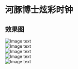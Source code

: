 # 河豚博士炫彩时钟
## 效果图
![Image text](https://github.com/softdream/DazzleColourClock/blob/ddf/image/2cf7f84acd16f6c9e615723005ab3ab.jpg) <br/>
![Image text](https://github.com/softdream/DazzleColourClock/blob/ddf/image/69a728881f122212f90505194117ff2.jpg) <br/>
![Image text](https://github.com/softdream/DazzleColourClock/blob/ddf/image/79aa407f337b96648236446d41debfe.jpg) <br/>
![Image text](https://github.com/softdream/DazzleColourClock/blob/ddf/image/a30e417808eb56d76d81f6c89241ead.jpg) <br/>
![Image text](https://github.com/softdream/DazzleColourClock/blob/ddf/image/b1ff4c43661f54ed724ab8a74b8fa82.jpg) <br/>
